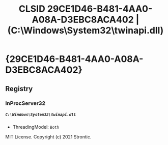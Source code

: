 ﻿---
title: "CLSID 29CE1D46-B481-4AA0-A08A-D3EBC8ACA402 | (C:\\Windows\\System32\\twinapi.dll)"
excerpt: What is COM-Object CLSID 29CE1D46-B481-4AA0-A08A-D3EBC8ACA402?
---

# {29CE1D46-B481-4AA0-A08A-D3EBC8ACA402}


## Registry


### InProcServer32

##### `C:\Windows\System32\twinapi.dll`
* ThreadingModel: `Both`

MIT License. Copyright (c) 2021 Strontic.



